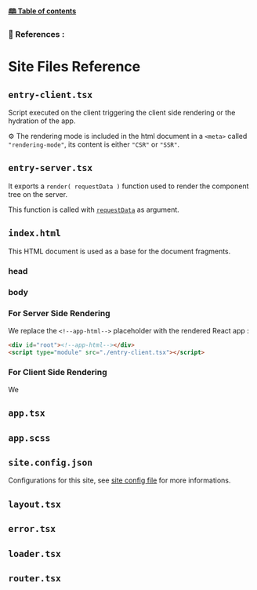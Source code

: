 [**🕮 Table of contents**](/Readme.md)

### 🦚 References : 

# Site Files Reference

## `entry-client.tsx`

Script executed on the client triggering the client side rendering or the hydration of the app.

⚙️ The rendering mode is included in the html document in a `<meta>` called `"rendering-mode"`, its content is either `"CSR"` or `"SSR"`.

## `entry-server.tsx`

It exports a `render( requestData )` function used to render the component tree on the server.

This function is called with [`requestData`](/documentation/references/data-structures.md#requestdata) as argument.

## `index.html`

This HTML document is used as a base for the document fragments.


### head



### body



### For Server Side Rendering

We replace the `<!--app-html-->` placeholder with the rendered React app :
```html
<div id="root"><!--app-html--></div>
<script type="module" src="./entry-client.tsx"></script>
```

### For Client Side Rendering

We 

## `app.tsx`



## `app.scss`



## `site.config.json`

Configurations for this site, see [site config file](/documentation/references/config-files.md#site-config) for more informations.

## `layout.tsx`



## `error.tsx`



## `loader.tsx`



## `router.tsx`

